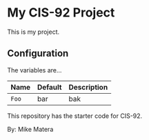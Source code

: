 # My CIS-92 Project 

This is my project. 

## Configuration 

The variables are... 

| Name | Default | Description |
| --- | --- | --- | 
| `Foo` | bar | bak | 


This repository has the starter code for CIS-92. 

By: Mike Matera

